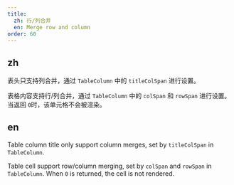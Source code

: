 ```yaml
---
title:
  zh: 行/列合并
  en: Merge row and column
order: 60
---
```


## zh

表头只支持列合并，通过 `TableColumn` 中的 `titleColSpan` 进行设置。

表格内容支持行/列合并，通过 `TableColumn` 中的 `colSpan` 和 `rowSpan` 进行设置。当返回 `0`时，该单元格不会被渲染。

## en

Table column title only support column merges, set by `titleColSpan` in `TableColumn`.

Table cell support row/column merging, set by `colSpan` and `rowSpan` in `TableColumn`. When `0` is returned, the cell is not rendered.

